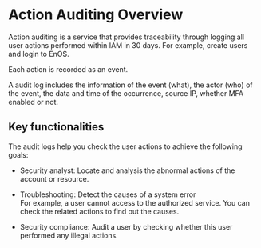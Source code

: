 # Action Auditing Overview


Action auditing is a service that provides traceability through logging all user actions performed within IAM in 30 days. For example, create users and login to EnOS.

Each action is recorded as an event.

 A audit log includes the information of the event (what), the actor (who) of the event, the data and time of the occurrence, source IP, whether MFA enabled or not<!--MFA 界面上未看到-->.


## Key functionalities

The audit logs help you check the user actions to achieve the following goals:

- Security analyst:
  Locate and analysis the abnormal actions of the account or resource.

- Troubleshooting:
  Detect the causes of a system error<!--或者是？-->  
  For example, a user cannot access to the authorized service. You can check the related actions to find out the causes.


- Security compliance:
  Audit a user by checking whether this user performed any illegal actions.
